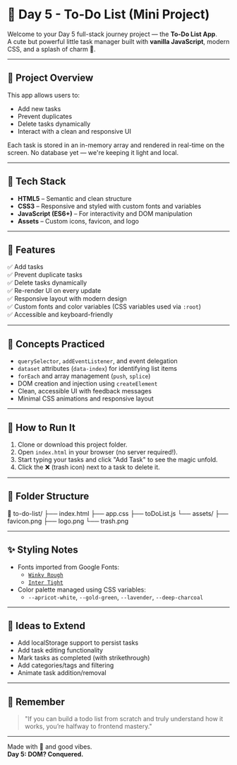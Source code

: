 # 📝 Day 5 - To-Do List (Mini Project)

Welcome to your Day 5 full-stack journey project — the **To-Do List App**.  
A cute but powerful little task manager built with **vanilla JavaScript**, modern CSS, and a splash of charm 💅.

---

## 📌 Project Overview

This app allows users to:
- Add new tasks
- Prevent duplicates
- Delete tasks dynamically
- Interact with a clean and responsive UI

Each task is stored in an in-memory array and rendered in real-time on the screen. No database yet — we're keeping it light and local.

---

## 🧰 Tech Stack

- **HTML5** – Semantic and clean structure
- **CSS3** – Responsive and styled with custom fonts and variables
- **JavaScript (ES6+)** – For interactivity and DOM manipulation
- **Assets** – Custom icons, favicon, and logo

---

## 🎯 Features

✅ Add tasks  
✅ Prevent duplicate tasks  
✅ Delete tasks dynamically  
✅ Re-render UI on every update  
✅ Responsive layout with modern design  
✅ Custom fonts and color variables (CSS variables used via `:root`)  
✅ Accessible and keyboard-friendly

---

## 🧠 Concepts Practiced

- `querySelector`, `addEventListener`, and event delegation
- `dataset` attributes (`data-index`) for identifying list items
- `forEach` and array management (`push`, `splice`)
- DOM creation and injection using `createElement`
- Clean, accessible UI with feedback messages
- Minimal CSS animations and responsive layout

---

## 🚀 How to Run It

1. Clone or download this project folder.
2. Open `index.html` in your browser (no server required!).
3. Start typing your tasks and click "Add Task" to see the magic unfold.
4. Click the ❌ (trash icon) next to a task to delete it.

---

## 🧼 Folder Structure
📁 to-do-list/
├── index.html
├── app.css
├── toDoList.js
└── assets/
├── favicon.png
├── logo.png
└── trash.png


---

## ✨ Styling Notes

- Fonts imported from Google Fonts:
  - [`Winky Rough`](https://fonts.google.com/specimen/Winky+Rough)
  - [`Inter Tight`](https://fonts.google.com/specimen/Inter+Tight)
- Color palette managed using CSS variables:
  - `--apricot-white`, `--gold-green`, `--lavender`, `--deep-charcoal`

---

## 🧩 Ideas to Extend

- Add localStorage support to persist tasks
- Add task editing functionality
- Mark tasks as completed (with strikethrough)
- Add categories/tags and filtering
- Animate task addition/removal

---

## 🧠 Remember

> "If you can build a todo list from scratch and truly understand how it works, you’re halfway to frontend mastery."

---

Made with 💛 and good vibes.  
**Day 5: DOM? Conquered.**

